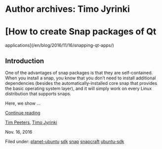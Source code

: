 





# Author archives: Timo Jyrinki





#  [How to create Snap packages of Qt
applications](/en/blog/2016/11/16/snapping-qt-apps/)

## Introduction

One of the advantages of snap packages is that they are self-contained. When
you install a snap, you know that you don’t need to install additional
dependencies (besides the automatically-installed core snap that provides the
basic operating system layer), and it will simply work on every Linux
distribution that supports snaps.

Here, we show ...

[Continue reading](/en/blog/2016/11/16/snapping-qt-apps/)

[Tim Peeters](/en/blog/authors/tpeeters/), [Timo
Jyrinki](/en/blog/authors/timo-jyrinki/)

Nov. 16, 2016

Filed under: [planet-ubuntu](/en/blog/tags/planet-ubuntu/)
[sdk](/en/blog/tags/sdk/) [snap](/en/blog/tags/snap/)
[snapcraft](/en/blog/tags/snapcraft/) [ubuntu-sdk](/en/blog/tags/ubuntu-sdk/)





